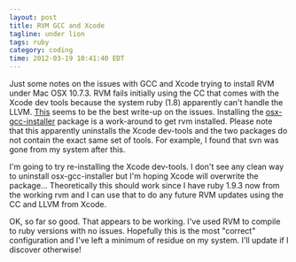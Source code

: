 ```yaml
---
layout: post
title: RVM GCC and Xcode
tagline: under lion
tags: ruby
category: coding
time: 2012-03-19 10:41:40 EDT
---
```

Just some notes on the issues with GCC and Xcode trying to install RVM under Mac OSX 10.7.3. RVM fails initially using the CC that comes with the Xcode dev tools because the system ruby (1.8) apparently can't handle the LLVM. [This](http://stackoverflow.com/questions/9651670/issue-updating-ruby-on-mac-with-xcode-4-3-1) seems to be the best write-up on the issues. Installing the [osx-gcc-installer](https://github.com/kennethreitz/osx-gcc-installer) package is a work-around to get rvm installed. Please note that this apparently uninstalls the Xcode dev-tools and the two packages do not contain the exact same set of tools. For example, I found that svn was gone from my system after this.

I'm going to try re-installing the Xcode dev-tools. I don't see any clean way to uninstall osx-gcc-installer but I'm hoping Xcode will overwrite the package... Theoretically this should work since I have ruby 1.9.3 now from the working rvm and I can use that to do any future RVM updates using the CC and LLVM from Xcode.

OK, so far so good. That appears to be working. I've used RVM to compile to ruby versions with no issues. Hopefully this is the most "correct" configuration and I've left a minimum of residue on my system. I'll update if I discover otherwise!